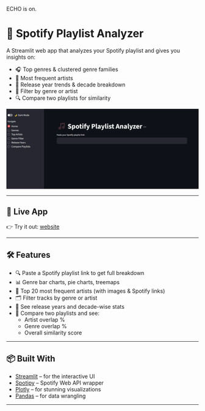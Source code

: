 ECHO is on.
# 🎵 Spotify Playlist Analyzer

A Streamlit web app that analyzes your Spotify playlist and gives you insights on:
- 🎧 Top genres & clustered genre families
- 🎤 Most frequent artists
- 📅 Release year trends & decade breakdown
- 🎯 Filter by genre or artist
- 🔍 Compare two playlists for similarity

![Spotify Playlist Analyzer Screenshot](assets/image.png)

---

## 🚀 Live App
👉 Try it out: [website](https://master-bwd7xmng9bhedfkznzfwgi.streamlit.app)

---

## 🛠 Features
- 🔍 Paste a Spotify playlist link to get full breakdown
- 📊 Genre bar charts, pie charts, treemaps
- 🎼 Top 20 most frequent artists (with images & Spotify links)
- 🗂 Filter tracks by genre or artist
- 📅 See release years and decade-wise stats
- 🧠 Compare two playlists and see:
  - Artist overlap %
  - Genre overlap %
  - Overall similarity score

---

## 📦 Built With
- [Streamlit](https://streamlit.io/) – for the interactive UI
- [Spotipy](https://spotipy.readthedocs.io/en/2.22.1/) – Spotify Web API wrapper
- [Plotly](https://plotly.com/python/) – for stunning visualizations
- [Pandas](https://pandas.pydata.org/) – for data wrangling

---

